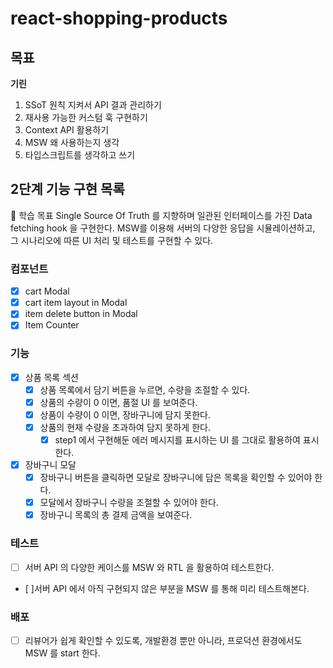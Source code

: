# react-shopping-products

## 목표

**기린**

1. SSoT 원칙 지켜서 API 결과 관리하기
2. 재사용 가능한 커스텀 훅 구현하기
3. Context API 활용하기
4. MSW 왜 사용하는지 생각
5. 타입스크립트를 생각하고 쓰기

## 2단계 기능 구현 목록

📍 학습 목표
Single Source Of Truth 를 지향하며 일관된 인터페이스를 가진 Data fetching hook 을 구현한다.
MSW를 이용해 서버의 다양한 응답을 시뮬레이션하고, 그 시나리오에 따른 UI 처리 및 테스트를 구현할 수 있다.

### 컴포넌트

- [x] cart Modal
- [x] cart item layout in Modal
- [x] item delete button in Modal
- [x] Item Counter

### 기능

- [x] 상품 목록 섹션
  - [x] 상품 목록에서 담기 버튼을 누르면, 수량을 조절할 수 있다.
  - [x] 상품의 수량이 0 이면, 품절 UI 를 보여준다.
  - [x] 상품이 수량이 0 이면, 장바구니에 담지 못한다.
  - [x] 상품의 현재 수량을 초과하여 담지 못하게 한다.
    - [x] step1 에서 구현해둔 에러 메시지를 표시하는 UI 를 그대로 활용하여 표시한다.
- [x] 장바구니 모달 
  - [x] 장바구니 버튼을 클릭하면 모달로 장바구니에 담은 목록을 확인할 수 있어야 한다.
  - [x] 모달에서 장바구니 수량을 조절할 수 있어야 한다.
  - [x] 장바구니 목록의 총 결제 금액을 보여준다.

### 테스트

- [ ] 서버 API 의 다양한 케이스를 MSW 와 RTL 을 활용하여 테스트한다.
- [ ]서버 API 에서 아직 구현되지 않은 부분을 MSW 를 통해 미리 테스트해본다.

### 배포

- [ ] 리뷰어가 쉽게 확인할 수 있도록, 개발환경 뿐만 아니라, 프로덕션 환경에서도 MSW 를 start 한다.
